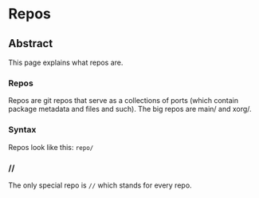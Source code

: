 # Repos

## Abstract
This page explains what repos are.

### Repos
Repos are git repos that serve as a collections of ports (which contain package
metadata and files and such). The big repos are main/ and xorg/.

### Syntax
Repos look like this: ``repo/``

### //
The only special repo is ``//`` which stands for every repo.
